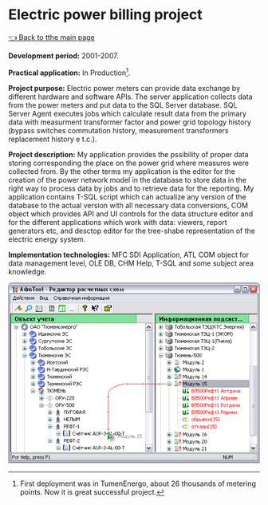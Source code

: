# Electric power billing project

[:point_left: Back to tthe main page](../../README.md)

**Development period:** 2001-2007.

**Practical application:** In Production[^1].

**Project purpose:** Electric power meters can provide data exchange by different hardware and software APIs. 
The server application collects data from the power meters and put data to the SQL Server database. 
SQL Server Agent executes jobs which calculate result data from the primary data with measurment transformer 
factor and power grid topology history (bypass switches commutation history, measurement transformers replacement history e t.c.).

**Project description:** 
My application provides the pssibility of proper data storing corresponding the place on the power grid where 
measures were collected from. By the other terms my application is the editor for the creation of the 
power network model in the database to store data in the right way to process data by jobs and to retrieve 
data for the reporting. My application contains T-SQL script which can actualize any version of the database to 
the actual version with all necessary data conversions, COM object which provides API and UI controls 
for the data structure editor and for the different applications which work with data: viewers, report 
generators etc, and desctop editor for the tree-shabe representation of the electric energy system.

**Implementation technologies:** MFC SDI Application, ATL COM object for data management level, OLE DB, CHM Help, T-SQL and some subject area knowledge.


![TThe trip graph navigation](Images/Dlg_Bind_Meter_Tree.png)

[^1]: First deployment was in TumenEnergo, about 26 thousands of metering points. Now it is great successful project.
